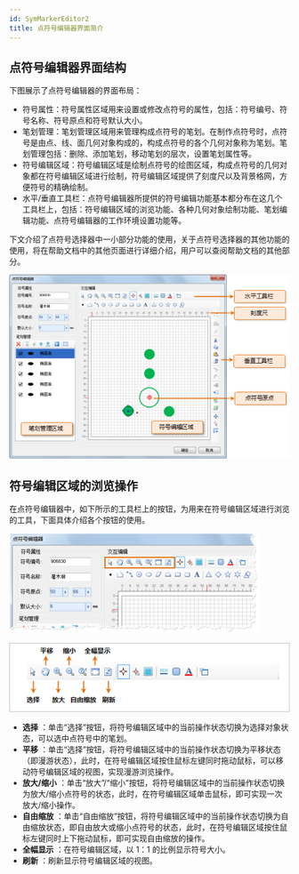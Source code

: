 ```yaml
---
id: SymMarkerEditor2
title: 点符号编辑器界面简介
---
```

## 点符号编辑器界面结构

下图展示了点符号编辑器的界面布局：

* 符号属性：符号属性区域用来设置或修改点符号的属性，包括：符号编号、符号名称、符号原点和符号默认大小。
* 笔划管理：笔划管理区域用来管理构成点符号的笔划。在制作点符号时，点符号是由点、线、面几何对象构成的，构成点符号的各个几何对象称为笔划。笔划管理包括：删除、添加笔划，移动笔划的层次，设置笔划属性等。
* 符号编辑区域：符号编辑区域是绘制点符号的绘图区域，构成点符号的几何对象都在符号编辑区域进行绘制，符号编辑区域提供了刻度尺以及背景格网，方便符号的精确绘制。
* 水平/垂直工具栏：点符号编辑器所提供的符号编辑功能基本都分布在这几个工具栏上，包括：符号编辑区域的浏览功能、各种几何对象绘制功能、笔划编辑功能、点符号编辑器的工作环境设置功能等。

下文介绍了点符号选择器中一小部分功能的使用，关于点符号选择器的其他功能的使用，将在帮助文档中的其他页面进行详细介绍，用户可以查阅帮助文档的其他部分。

![](img/SymMarkerEditor2t1.png)  


## 符号编辑区域的浏览操作

在点符号编辑器中，如下所示的工具栏上的按钮，为用来在符号编辑区域进行浏览的工具，下面具体介绍各个按钮的使用。

![](img/SymMarkerEditor2t2.png)  

![](img/SymMarkerEditor2t3.png)  
* **选择** ：单击“选择”按钮，将符号编辑区域中的当前操作状态切换为选择对象状态，可以选中点符号中的笔划。
* **平移** ：单击“选择”按钮，将符号编辑区域中的当前操作状态切换为平移状态（即漫游状态），此时，在符号编辑区域按住鼠标左键同时拖动鼠标，可以移动符号编辑区域的视图，实现漫游浏览操作。
* **放大/缩小** ：单击“放大”/“缩小”按钮，将符号编辑区域中的当前操作状态切换为放大/缩小点符号的状态，此时，在符号编辑区域单击鼠标，即可实现一次放大/缩小操作。
* **自由缩放** ：单击“自由缩放”按钮，将符号编辑区域中的当前操作状态切换为自由缩放状态，即自由放大或缩小点符号的状态，此时，在符号编辑区域按住鼠标左键同时上下拖动鼠标，即可实现自由缩放的操作。
* **全幅显示** ：在符号编辑区域，以 1：1 的比例显示符号大小。
* **刷新** ：刷新显示符号编辑区域的视图。
